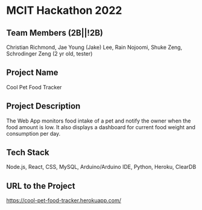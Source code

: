 # MCIT Hackathon 2022

## Team Members (2B||!2B)
Christian Richmond,
Jae Young (Jake) Lee,
Rain Nojoomi,
Shuke Zeng,
Schrodinger Zeng (2 yr old, tester)

## Project Name
Cool Pet Food Tracker

## Project Description
The Web App monitors food intake of a pet and notify the owner when the food amount is low. It also displays a dashboard for current food weight and consumption per day.

## Tech Stack
Node.js, React, CSS, MySQL, Arduino/Arduino IDE, Python, Heroku, ClearDB

## URL to the Project
https://cool-pet-food-tracker.herokuapp.com/
